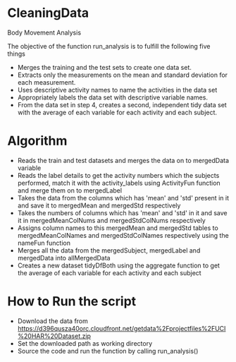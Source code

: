 # CleaningData
Body Movement Analysis 

The objective of the function run_analysis is to fulfill the following five things
* Merges the training and the test sets to create one data set.
* Extracts only the measurements on the mean and standard deviation for each measurement.
* Uses descriptive activity names to name the activities in the data set
* Appropriately labels the data set with descriptive variable names.
* From the data set in step 4, creates a second, independent tidy data set with the average of each variable for each activity and each subject.

# Algorithm

* Reads the train and test datasets and merges the data on to mergedData variable
* Reads the label details to get the activity numbers which the subjects performed, match it with the activity_labels using ActivityFun function and merge them on to mergedLabel
* Takes the data from the columns which has 'mean' and 'std' present in it and save it to mergedMean and mergedStd respectively
* Takes the numbers of columns which has 'mean' and 'std' in it and save it in mergedMeanColNums and mergedStdColNums respectively 
* Assigns column names to this mergedMean and mergedStd tables to mergedMeanColNames and mergedStdColNames respectively using the nameFun function
* Merges all the data from the mergedSubject, mergedLabel and mergedData into allMergedData
* Creates a new dataset tidyDfBoth using the aggregate function to get the average of each variable for each activity and each subject

# How to Run the script

* Download the data from https://d396qusza40orc.cloudfront.net/getdata%2Fprojectfiles%2FUCI%20HAR%20Dataset.zip
* Set the downloaded path as working directory
* Source the code and run the function by calling run_analysis()

